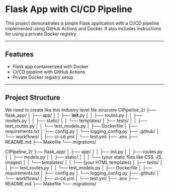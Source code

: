 # Flask App with CI/CD Pipeline

This project demonstrates a simple Flask application with a CI/CD pipeline implemented using GitHub Actions and Docker. It also includes instructions for using a private Docker registry.

---

## Features
- Flask app containerized with Docker
- CI/CD pipeline with GitHub Actions
- Private Docker registry setup

---

## Project Structure

We need to create like this Industry level file strucutre
CIPipeline_2/
├── flask_app/
│   ├── app/
│   │   ├── __init__.py
│   │   ├── routes.py
│   │   ├── models.py
│   │   ├── static/
│   │   └── templates/
│   ├── tests/
│   │   ├── test_routes.py
│   │   └── test_models.py
│   ├── Dockerfile
│   ├── requirements.txt
│   ├── config.py
│   └── logging_config.py
├── .github/
│   └── workflows/
│       ├── ci-cd.yml
│       └── test.yml
├── .env
├── README.md
├── Makefile
└── migrations/

CIPipeline_2/ ├── flask_app/ │ ├── app/ │ │ ├── init.py │ │ ├── routes.py │ │ ├── models.py │ │ ├── static/ │ │ │ └── (your static files like CSS, JS, images) │ │ └── templates/ │ │ └── (your HTML templates) │ ├── tests/ │ │ ├── test_routes.py │ │ └── test_models.py │ ├── Dockerfile │ ├── requirements.txt │ ├── config.py │ └── logging_config.py ├── .github/ │ └── workflows/ │ ├── ci-cd.yml │ └── test.yml ├── .env ├── README.md ├── Makefile └── migrations/